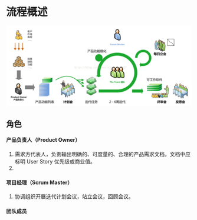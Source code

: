 # 流程概述

![](/assets/scrum-process-overview.png)

## 角色

#### 产品负责人（Product Owner）

1. 需求方代表人，负责输出明确的、可度量的、合理的产品需求文档，文档中应标明 User Story 优先级或商业值。
2. 
#### 

#### 项目经理（Scrum Master）

1. 协调组织开展迭代计划会议，站立会议，回顾会议。

#### 

#### 团队成员



